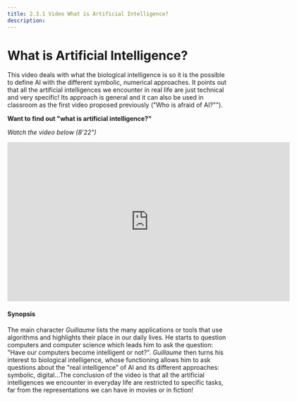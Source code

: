 ```yaml
---
title: 2.3.1 Video What is Artificial Intelligence?
description:
---
```


# What is Artificial Intelligence?

This video deals with what the biological intelligence is so it is the possible to define AI with the different symbolic, numerical approaches. It points out that all the artificial intelligences we encounter in real life are just technical and very specific!
Its approach is general and it can also be used in classroom as the first video proposed previously ("Who is afraid of AI?"").

**Want to find out "what is artificial intelligence?"**  

_Watch the video below (8'22")_

<center><iframe width="640" height="360" src="https://www.youtube.com/embed/bkuWz0eAS7w?rel=0&showinfo=0&cc_load_policy=1&hl=en&modestbranding=1" frameborder="0" allowfullscreen></iframe></center>

#### Synopsis
The main character _Guillaume_ lists the many applications or tools that use algorithms and highlights their place in our daily lives. He starts to question computers and computer science which leads him to ask the question: "Have our computers become intelligent or not?".
_Guillaume_ then turns his interest to biological intelligence, whose functioning allows him to ask questions about the "real intelligence" of AI and its different approaches: symbolic, digital...The conclusion of the video is that all the artificial intelligences we encounter in everyday life are restricted to specific tasks, far from the representations we can have in movies or in fiction!
